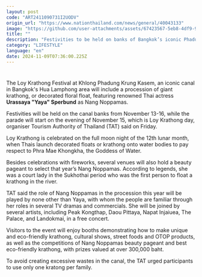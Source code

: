 ```yaml
---
layout: post
code: "ART2411090731I2UODV"
origin_url: "https://www.nationthailand.com/news/general/40043133"
image: "https://github.com/user-attachments/assets/67423567-5eb8-4df9-9987-7dce27633e29"
title: ""
description: "Festivities to be held on banks of Bangkok’s iconic Phadung Krung Kasem canal"
category: "LIFESTYLE"
language: "en"
date: 2024-11-09T07:36:00.225Z
---
```


# 









The Loy Krathong Festival at Khlong Phadung Krung Kasem, an iconic canal in Bangkok's Hua Lamphong area will include a procession of giant krathong, or decorated floral float, featuring renowned Thai actress **Urassaya "Yaya" Sperbund** as Nang Noppamas.

Festivities will be held on the canal banks from November 13-16, while the parade will start on the evening of November 15, which is Loy Krathong day, organiser Tourism Authority of Thailand (TAT) said on Friday.

Loy Krathong is celebrated on the full moon night of the 12th lunar month, when Thais launch decorated floats or krathong onto water bodies to pay respect to Phra Mae Khongkha, the Goddess of Water.

Besides celebrations with fireworks, several venues will also hold a beauty pageant to select that year’s Nang Noppamas. According to legends, she was a court lady in the Sukhothai period who was the first person to float a krathong in the river.

TAT said the role of Nang Noppamas in the procession this year will be played by none other than Yaya, with whom the people are familiar through her roles in several TV dramas and commercials. She will be joined by several artists, including Peak Kongthap, Daou Pittaya, Napat Injaiuea, The Palace, and Landokmai, in a free concert.

Visitors to the event will enjoy booths demonstrating how to make unique and eco-friendly krathong, cultural shows, street foods and OTOP products, as well as the competitions of Nang Noppamas beauty pageant and best eco-friendly krathong, with prizes valued at over 300,000 baht.

To avoid creating excessive wastes in the canal, the TAT urged participants to use only one kratong per family.